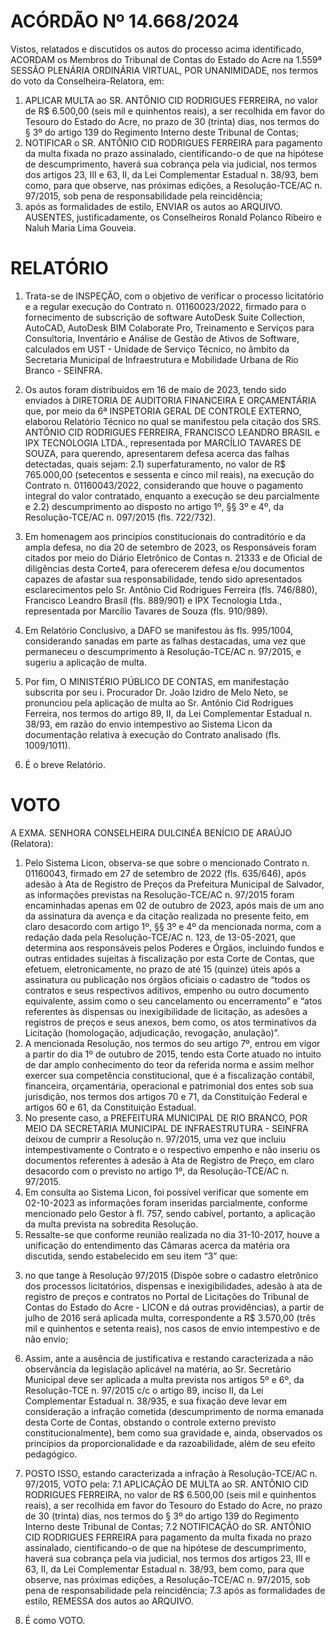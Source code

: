 # ACÓRDÃO Nº 14.668/2024

Vistos, relatados e discutidos os autos do processo acima identificado, ACORDAM os Membros do Tribunal de Contas do Estado do Acre na 1.559ª SESSÃO PLENÁRIA ORDINÁRIA VIRTUAL, POR UNANIMIDADE, nos termos do voto da Conselheira-Relatora, em:

1. APLICAR MULTA ao SR. ANTÔNIO CID RODRIGUES FERREIRA, no valor de R$ 6.500,00 (seis mil e quinhentos reais), a ser recolhida em favor do Tesouro do Estado do Acre, no prazo de 30 (trinta) dias, nos termos do § 3º do artigo 139 do Regimento Interno deste Tribunal de Contas;
2. NOTIFICAR o SR. ANTÔNIO CID RODRIGUES FERREIRA para pagamento da multa fixada no prazo assinalado, cientificando-o de que na hipótese de descumprimento, haverá sua cobrança pela via judicial, nos termos dos artigos 23, III e 63, II, da Lei Complementar Estadual n. 38/93, bem como, para que observe, nas próximas edições, a Resolução-TCE/AC n. 97/2015, sob pena de responsabilidade pela reincidência;
3. após as formalidades de estilo, ENVIAR os autos ao ARQUIVO. AUSENTES, justificadamente, os Conselheiros Ronald Polanco Ribeiro e Naluh Maria Lima Gouveia.

# RELATÓRIO

1. Trata-se de INSPEÇÃO, com o objetivo de verificar o processo licitatório e a regular execução do Contrato n. 01160023/2022, firmado para o fornecimento de subscrição de software AutoDesk Suite Collection, AutoCAD, AutoDesk BIM Colaborate Pro, Treinamento e Serviços para Consultoria, Inventário e Análise de Gestão de Ativos de Software, calculados em UST - Unidade de Serviço Técnico, no âmbito da Secretaria Municipal de Infraestrutura e Mobilidade Urbana de Rio Branco - SEINFRA.

2. Os autos foram distribuídos em 16 de maio de 2023, tendo sido enviados à DIRETORIA DE AUDITORIA FINANCEIRA E ORÇAMENTÁRIA que, por meio da 6ª INSPETORIA GERAL DE CONTROLE EXTERNO, elaborou Relatório Técnico no qual se manifestou pela citação dos SRS. ANTÔNIO CID RODRIGUES FERREIRA, FRANCISCO LEANDRO BRASIL e IPX TECNOLOGIA LTDA., representada por MARCÍLIO TAVARES DE SOUZA, para querendo, apresentarem defesa acerca das falhas detectadas, quais sejam: 2.1) superfaturamento, no valor de R$ 765.000,00 (setecentos e sessenta e cinco mil reais), na execução do Contrato n. 01160043/2022, considerando que houve o pagamento integral do valor contratado, enquanto a execução se deu parcialmente e 2.2) descumprimento ao disposto no artigo 1º, §§ 3º e 4º, da Resolução-TCE/AC n. 097/2015 (fls. 722/732).

3. Em homenagem aos princípios constitucionais do contraditório e da ampla defesa, no dia 20 de setembro de 2023, os Responsáveis foram citados por meio do Diário Eletrônico de Contas n. 21333 e de Oficial de diligências desta Corte4, para oferecerem defesa e/ou documentos capazes de afastar sua responsabilidade, tendo sido apresentados esclarecimentos pelo Sr. Antônio Cid Rodrigues Ferreira (fls. 746/880), Francisco Leandro Brasil (fls. 889/901) e IPX Tecnologia Ltda., representada por Marcílio Tavares de Souza (fls. 910/989).

4. Em Relatório Conclusivo, a DAFO se manifestou às fls. 995/1004, considerando sanadas em parte as falhas destacadas, uma vez que permaneceu o descumprimento à Resolução-TCE/AC n. 97/2015, e sugeriu a aplicação de multa.

5. Por fim, O MINISTÉRIO PÚBLICO DE CONTAS, em manifestação subscrita por seu i. Procurador Dr. João Izidro de Melo Neto, se pronunciou pela aplicação de multa ao Sr. Antônio Cid Rodrigues Ferreira, nos termos do artigo 89, II, da Lei Complementar Estadual n. 38/93, em razão do envio intempestivo ao Sistema Licon da documentação relativa à execução do Contrato analisado (fls. 1009/1011).

6. É o breve Relatório.

# VOTO

A EXMA. SENHORA CONSELHEIRA DULCINÉA BENÍCIO DE ARAÚJO (Relatora):

1. Pelo Sistema Licon, observa-se que sobre o mencionado Contrato n. 01160043, firmado em 27 de setembro de 2022 (fls. 635/646), após adesão à Ata de Registro de Preços da Prefeitura Municipal de Salvador, as informações previstas na Resolução-TCE/AC n. 97/2015 foram encaminhadas apenas em 02 de outubro de 2023, após mais de um ano da assinatura da avença e da citação realizada no presente feito, em claro desacordo com artigo 1º, §§ 3º e 4º da mencionada norma, com a redação dada pela Resolução-TCE/AC n. 123, de 13-05-2021, que determina aos responsáveis pelos Poderes e Órgãos, incluindo fundos e outras entidades sujeitas à fiscalização por esta Corte de Contas, que efetuem, eletronicamente, no prazo de até 15 (quinze) úteis após a assinatura ou publicação nos órgãos oficiais o cadastro de “todos os contratos e seus respectivos aditivos, empenho ou outro documento equivalente, assim como o seu cancelamento ou encerramento” e “atos referentes às dispensas ou inexigibilidade de licitação, as adesões a registros de preços e seus anexos, bem como, os atos terminativos da Licitação (homologação, adjudicação, revogação, anulação)”.
2. A mencionada Resolução, nos termos do seu artigo 7º, entrou em vigor a partir do dia 1º de outubro de 2015, tendo esta Corte atuado no intuito de dar amplo conhecimento do teor da referida norma e assim melhor exercer sua competência constitucional, que é a fiscalização contábil, financeira, orçamentária, operacional e patrimonial dos entes sob sua jurisdição, nos termos dos artigos 70 e 71, da Constituição Federal e artigos 60 e 61, da Constituição Estadual.
3. No presente caso, a PREFEITURA MUNICIPAL DE RIO BRANCO, POR MEIO DA SECRETARIA MUNICIPAL DE INFRAESTRUTURA - SEINFRA deixou de cumprir a Resolução n. 97/2015, uma vez que incluiu intempestivamente o Contrato e o respectivo empenho e não inseriu os documentos referentes à adesão à Ata de Registro de Preço, em claro desacordo com o previsto no artigo 1º, da Resolução-TCE/AC n. 97/2015.
4. Em consulta ao Sistema Licon, foi possível verificar que somente em 02-10-2023 as informações foram inseridas parcialmente, conforme mencionado pelo Gestor à fl. 757, sendo cabível, portanto, a aplicação da multa prevista na sobredita Resolução.
5. Ressalte-se que conforme reunião realizada no dia 31-10-2017, houve a unificação do entendimento das Câmaras acerca da matéria ora discutida, sendo estabelecido em seu item “3” que:

3) no que tange à Resolução 97/2015 (Dispõe sobre o cadastro eletrônico dos processos licitatórios, dispensas e inexigibilidades, adesão à ata de registro de preços e contratos no Portal de Licitações do Tribunal de Contas do Estado do Acre - LICON e dá outras providências), a partir de julho de 2016 será aplicada multa, correspondente a R$ 3.570,00 (três mil e quinhentos e setenta reais), nos casos de envio intempestivo e de não envio;

6. Assim, ante a ausência de justificativa e restando caracterizada a não observância da legislação aplicável na matéria, ao Sr. Secretário Municipal deve ser aplicada a multa prevista nos artigos 5º e 6º, da Resolução-TCE n. 97/2015 c/c o artigo 89, inciso II, da Lei Complementar Estadual n. 38/935, e sua fixação deve levar em consideração a infração cometida (descumprimento de norma emanada desta Corte de Contas, obstando o controle externo previsto constitucionalmente), bem como sua gravidade e, ainda, observados os princípios da proporcionalidade e da razoabilidade, além de seu efeito pedagógico.

7. POSTO ISSO, estando caracterizada a infração à Resolução-TCE/AC n. 97/2015, VOTO pela:
   7.1 APLICAÇÃO DE MULTA ao SR. ANTÔNIO CID RODRIGUES FERREIRA, no valor de R$ 6.500,00 (seis mil e quinhentos reais), a ser recolhida em favor do Tesouro do Estado do Acre, no prazo de 30 (trinta) dias, nos termos do § 3º do artigo 139 do Regimento Interno deste Tribunal de Contas;
   7.2 NOTIFICAÇÃO do SR. ANTÔNIO CID RODRIGUES FERREIRA para pagamento da multa fixada no prazo assinalado, cientificando-o de que na hipótese de descumprimento, haverá sua cobrança pela via judicial, nos termos dos artigos 23, III e 63, II, da Lei Complementar Estadual n. 38/93, bem como, para que observe, nas próximas edições, a Resolução-TCE/AC n. 97/2015, sob pena de responsabilidade pela reincidência;
   7.3 após as formalidades de estilo, REMESSA dos autos ao ARQUIVO.

8. É como VOTO.
